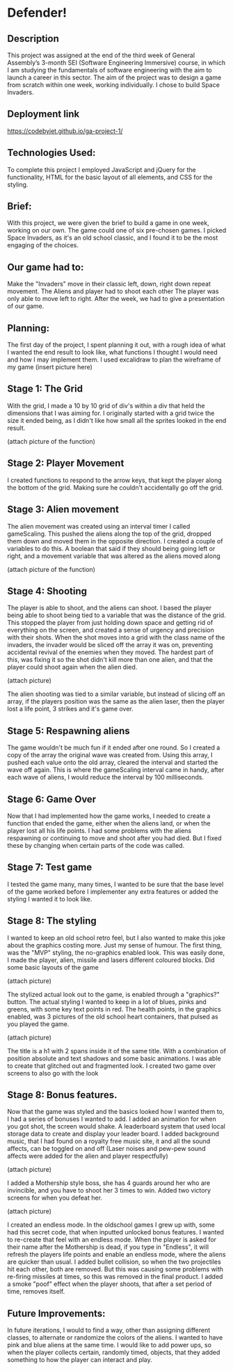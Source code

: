 # Defender!

## Description

This project was assigned at the end of the third week of General Assembly’s 3-month SEI (Software Engineering Immersive) course, in which I am studying the fundamentals of software engineering with the aim to launch a career in this sector. The aim of the project was to design a game from scratch within one week, working individually. I chose to build Space Invaders.

## Deployment link
https://codebyjet.github.io/ga-project-1/

## Technologies Used:
To complete this project I employed JavaScript and jQuery for the functionality, HTML for the basic layout of all elements, and CSS for the styling.

## Brief:
With this project, we were given the brief to build a game in one week, working on our own. The game could one of six pre-chosen games. I picked Space Invaders, as it's an old school classic, and I found it to be the most engaging of the choices.

## Our game had to:
Make the "Invaders" move in their classic left, down, right down repeat movement.
The Aliens and player had to shoot each other
The player was only able to move left to right.
After the week, we had to give a presentation of our game.

## Planning:
The first day of the project, I spent planning it out, with a rough idea of what I wanted the end result to look like, what functions I thought I would need and how I may implement them. I used excalidraw to plan the wireframe of my game
(insert picture here)

## Stage 1: The Grid
With the grid, I made a 10 by 10 grid of div's within a div that held the dimensions that I was aiming for. I originally started with a grid twice the size it ended being, as I didn't like how small all the sprites looked in the end result.

(attach picture of the function)

## Stage 2: Player Movement
I created functions to respond to the arrow keys, that kept the player along the bottom of the grid. Making sure he couldn't accidentally go off the grid.

## Stage 3: Alien movement
The alien movement was created using an interval timer I called gameScaling. This pushed the aliens along the top of the grid, dropped them down and moved them in the opposite direction. I created a couple of variables to do this. A boolean that said if they should being going left or right, and a movement variable that was altered as the aliens moved along

(attach picture of the function)

## Stage 4: Shooting
The player is able to shoot, and the aliens can shoot. I based the player being able to shoot being tied to a variable that was the distance of the grid. This stopped the player from just holding down space and getting rid of everything on the screen, and created a sense of urgency and precision with their shots.
When the shot moves into a grid with the class name of the invaders, the invader would be sliced off the array it was on, preventing accidental revival of the enemies when they moved. The hardest part of this, was fixing it so the shot didn't kill more than one alien, and that the player could shoot again when the alien died.

(attach picture)

The alien shooting was tied to a similar variable, but instead of slicing off an array, if the players position was the same as the alien laser, then the player lost a life point, 3 strikes and it's game over.

## Stage 5: Respawning aliens
The game wouldn't be much fun if it ended after one round. So I created a copy of the array the original wave was created from. Using this array, I pushed each value onto the old array, cleared the interval and started the wave off again.
This is where the gameScaling interval came in handy, after each wave of aliens, I would reduce the interval by 100 milliseconds.


## Stage 6: Game Over
Now that I had implemented how the game works, I needed to create a function that ended the game, either when the aliens land, or when the player lost all his life points.
I had some problems with the aliens respawning or continuing to move and shoot after you had died. But I fixed these by changing when certain parts of the code was called.

## Stage 7: Test game
I tested the game many, many times, I wanted to be sure that the base level of the game worked before I implementer any extra features or added the styling I wanted it to look like.

## Stage 8: The styling
I wanted to keep an old school retro feel, but I also wanted to make this joke about the graphics costing more. Just my sense of humour.
The first thing, was the "MVP" styling, the no-graphics enabled look. This was easily done, I made the player, alien, missile and lasers different coloured blocks. Did some basic layouts of the game

(attach picture)

The stylized actual look out to the game, is enabled through a "graphics?" button. The actual styling I wanted to keep in a lot of blues, pinks and greens, with some key text points in red.
The health points, in the graphics enabled, was 3 pictures of the old school heart containers, that pulsed as you played the game.

(attach picture)

The title is a h1 with 2 spans inside it of the same title. With a combination of position absolute and text shadows and some basic animations. I was able to create that glitched out and fragmented look.
I created two game over screens to also go with the look

## Stage 8: Bonus features.
Now that the game was styled and the basics looked how I wanted them to, I had a series of bonuses I wanted to add.
I added an animation for when you got shot, the screen would shake.
A leaderboard system that used local storage data to create and display your leader board.
I added background music, that I had found on a royalty free music site, it and all the sound affects, can be toggled on and off (Laser noises and pew-pew sound affects were added for the alien and player respectfully)

(attach picture)

I added a Mothership style boss, she has 4 guards around her who are invincible, and you have to shoot her 3 times to win. 
Added two victory screens for when you defeat her.

(attach picture)

I created an endless mode. In the oldschool games I grew up with, some had this secret code, that when inputted unlocked bonus features. I wanted to re-create that feel with an endless mode. When the player is asked for their name after the Mothership is dead, if you type in "Endless", it will refresh the players life points and enable an endless mode, where the aliens are quicker than usual.
I added bullet collision, so when the two projectiles hit each other, both are removed. But this was causing some problems with re-firing missiles at times, so this was removed in the final product.
I added a smoke "poof" effect when the player shoots, that after a set period of time, removes itself.

## Future Improvements:
In future iterations, I would to find a way, other than assigning different classes, to alternate or randomize the colors of the aliens. I wanted to have pink and blue aliens at the same time. I would like to add power ups, so when the player collects certain, randomly timed, objects, that they added something to how the player can interact and play.